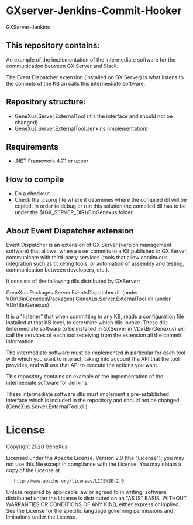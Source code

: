 # GXserver-Jenkins-Commit-Hooker
GXServer-Jenkins

## This repository contains:

An example of the implementation of the intermediate software for the communication between GX Server and Slack. 

The Event Dispatcher extension (installed on GX Server) is what listens to the commits of the KB an calls this intermediate software.

## Repository structure:

- GeneXus.Server.ExternalTool (it's the interface and should not be changed)
- GeneXus.Server.ExternalTool.Jenkins (implementation)

## Requirements

 - .NET Framework 4.7.1 or upper

## How to compile

 - Do a checkout
 - Check the .csproj file where it detemines where the compiled dll will be copied. In order to debug or run this solution the compiled dll has to be under the 
$(GX_SERVER_DIR)\BinGenexus folder.

## About Event Dispatcher extension

Event Dispatcher is an extension of GX Server (version management software) that allows, when a user commits to a KB published in
GX Server, communicate with third-party services (tools that allow continuous integration such as ticketing tools, or automation of assembly and testing, communication between developers, etc.).

It consists of the following dlls distributed by GXServer:

GeneXus.Packages.Server.EventsDispatcher.dll (under VDir\BinGenexus\Packages) 
GeneXus.Server.ExternalTool.dll (under VDir\BinGenexus)

It is a "listener" that when committing in any KB, reads a configuration file installed at that KB level, to determine which dlls
invoke. 
These dlls (intermediate software to be installed in GXServer in VDir\BinGenexus) will call the services
of each tool receiving from the extension all the commit information.


The intermediate software must be implemented in particular for each tool with which you want to interact, taking into account the API that the tool provides, and will
use that API to execute the actions you want.

This repository contains an example of the implementation of the intermediate software for Jenkins.

These intermediate software dlls must implement a pre-established interface which is included in the repository and should not be changed (GeneXus.Server.ExternalTool.dll).


# License

   Copyright 2020 GeneXus

   Licensed under the Apache License, Version 2.0 (the "License");
   you may not use this file except in compliance with the License.
   You may obtain a copy of the License at

       http://www.apache.org/licenses/LICENSE-2.0

   Unless required by applicable law or agreed to in writing, software
   distributed under the License is distributed on an "AS IS" BASIS,
   WITHOUT WARRANTIES OR CONDITIONS OF ANY KIND, either express or implied.
   See the License for the specific language governing permissions and
   limitations under the License.

